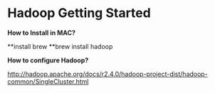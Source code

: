 Hadoop Getting Started
========

**How to Install in MAC?**

**install brew 
**brew install hadoop

**How to configure Hadoop?**

http://hadoop.apache.org/docs/r2.4.0/hadoop-project-dist/hadoop-common/SingleCluster.html


